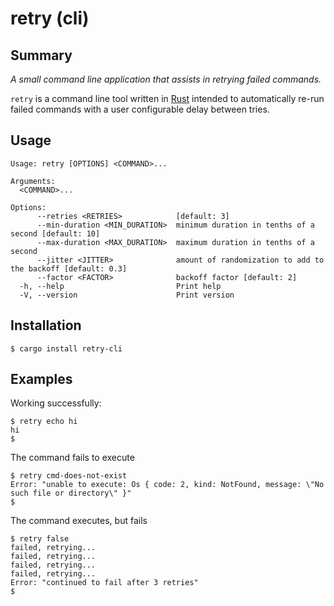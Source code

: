 # retry (cli)

## Summary

*A small command line application that assists in retrying failed commands.*

`retry` is a command line tool written in [Rust](https://www.rust-lang.org/) intended to automatically re-run failed commands with a user configurable delay between tries.

## Usage

```
Usage: retry [OPTIONS] <COMMAND>...

Arguments:
  <COMMAND>...

Options:
      --retries <RETRIES>            [default: 3]
      --min-duration <MIN_DURATION>  minimum duration in tenths of a second [default: 10]
      --max-duration <MAX_DURATION>  maximum duration in tenths of a second
      --jitter <JITTER>              amount of randomization to add to the backoff [default: 0.3]
      --factor <FACTOR>              backoff factor [default: 2]
  -h, --help                         Print help
  -V, --version                      Print version
```

## Installation

```console
$ cargo install retry-cli
```

## Examples

Working successfully:
```console
$ retry echo hi
hi
$
```

The command fails to execute
```console
$ retry cmd-does-not-exist
Error: "unable to execute: Os { code: 2, kind: NotFound, message: \"No such file or directory\" }"
$
```

The command executes, but fails
```console
$ retry false
failed, retrying...
failed, retrying...
failed, retrying...
failed, retrying...
Error: "continued to fail after 3 retries"
$
```
